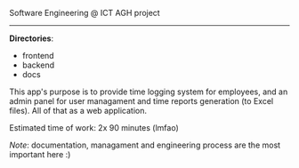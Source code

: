Software Engineering @ ICT AGH project
___

**Directories**:
- frontend
- backend
- docs

This app's purpose is to provide time logging system for employees, and an admin panel for user managament and time reports generation (to Excel files). 
All of that as a web application.

Estimated time of work: 2x 90 minutes (lmfao)

*Note*: documentation, managament and engineering process are the most important here :)
